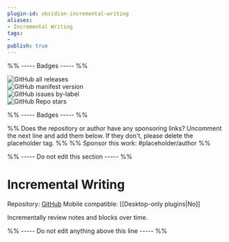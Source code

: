 ```yaml
---
plugin-id: obsidian-incremental-writing
aliases:
- Incremental Writing
tags: 
- 
publish: true
---
```


%% ----- Badges ----- %%

![GitHub all releases](https://img.shields.io/github/downloads/bjsi/incremental-writing/total?color=573E7A&logo=github&style=for-the-badge)   
![GitHub manifest version](https://img.shields.io/github/manifest-json/v/bjsi/incremental-writing?color=573E7A&logo=github&style=for-the-badge)   
![GitHub issues by-label](https://img.shields.io/github/issues/bjsi/incremental-writing/help%20wanted?color=573E7A&logo=github&style=for-the-badge)   
![GitHub Repo stars](https://img.shields.io/github/stars/bjsi/incremental-writing?color=573E7A&logo=github&style=for-the-badge)

%% ----- Badges ----- %%

%% Does the repository or author have any sponsoring links? Uncomment the next line and add them below. If they don't, please delete the placeholder tag. %%
%% Sponsor this work: #placeholder/author %%

%% ----- Do not edit this section ----- %%

# Incremental Writing

Repository: [GitHub](https://github.com/bjsi/incremental-writing)
Mobile compatible: [[Desktop-only plugins|No]]

Incrementally review notes and blocks over time.

%% ----- Do not edit anything above this line ----- %% 
